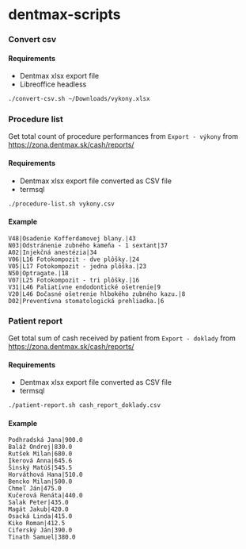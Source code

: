# dentmax-scripts

### Convert csv

#### Requirements

- Dentmax xlsx export file
- Libreoffice headless

```sh
./convert-csv.sh ~/Downloads/vykony.xlsx
```

### Procedure list

Get total count of procedure performances from `Export - výkony` from https://zona.dentmax.sk/cash/reports/

####  Requirements

- Dentmax xlsx export file converted as CSV file
- termsql

```sh
./procedure-list.sh vykony.csv
```

#### Example

```
V48|Osadenie Kofferdamovej blany.|43
N03|Odstránenie zubného kameňa - 1 sextant|37
A02|Injekčná anestézia|34
V06|L16 Fotokompozit - dve plôšky.|24
V05|L17 Fotokompozit - jedna plôška.|23
N50|Optragate.|18
V07|L25 Fotokompozit - tri plôšky.|16
V31|L46 Paliatívne endodontické ošetrenie|9
V20|L46 Dočasné ošetrenie hlbokého zubného kazu.|8
D02|Preventívna stomatologická prehliadka.|6
```

### Patient report

Get total sum of cash received by patient from `Export - doklady` from https://zona.dentmax.sk/cash/reports/

####  Requirements

- Dentmax xlsx export file converted as CSV file
- termsql

```sh
./patient-report.sh cash_report_doklady.csv
```

#### Example

```
Podhradská Jana|900.0
Baláž Ondrej|830.0
Rutšek Milan|680.0
Ikerová Anna|645.6
Šinský Matúš|545.5
Horváthová Hana|510.0
Bencko Milan|500.0
Chmeľ Ján|475.0
Kučerová Renáta|440.0
Salak Peter|435.0
Magát Jakub|420.0
Osacká Linda|415.0
Kiko Roman|412.5
Ciferský Ján|390.0
Tinath Samuel|380.0
```